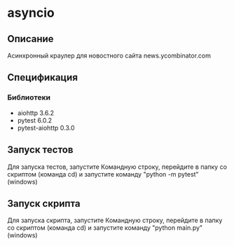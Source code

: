 # asyncio

## Описание

Асинхронный краулер для новостного сайта news.ycombinator.com

## Спецификация

### Библиотеки

 - aiohttp 3.6.2
 - pytest  6.0.2
 - pytest-aiohttp  0.3.0


## Запуск тестов

Для запуска тестов, запустите Командную строку, перейдите в папку со скриптом (команда cd) и запустите команду "python -m pytest" (windows)

## Запуск скрипта

Для запуска скрипта, запустите Командную строку, перейдите в папку со скриптом (команда cd) и запустите команду "python main.py" (windows)
